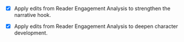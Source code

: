 - [x] Apply edits from Reader Engagement Analysis to strengthen the narrative hook.
- [x] Apply edits from Reader Engagement Analysis to deepen character development.
      